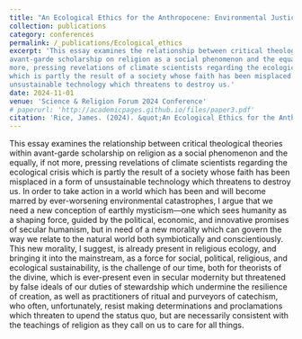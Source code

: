 ```yaml
---
title: "An Ecological Ethics for the Anthropocene: Environmental Justice and Religion"
collection: publications
category: conferences
permalink: /_publications/Ecological_ethics
excerpt: 'This essay examines the relationship between critical theological theories within
avant-garde scholarship on religion as a social phenomenon and the equally, if not
more, pressing revelations of climate scientists regarding the ecological crisis
which is partly the result of a society whose faith has been misplaced in a form of
unsustainable technology which threatens to destroy us.'
date: 2024-11-01
venue: 'Science & Religion Forum 2024 Conference'
# paperurl: 'http://academicpages.github.io/files/paper3.pdf'
citation: 'Rice, James. (2024). &quot;An Ecological Ethics for the Anthropocene: Environmental Justice and Religion.&quot; <i>SRF Conference Paper 2024</i>.'
---
```

This essay examines the relationship between critical theological theories within avant-garde scholarship on religion as a social phenomenon and the equally, if not more, pressing revelations of climate scientists regarding the ecological crisis which is partly the result of a society whose faith has been misplaced in a form of unsustainable technology which threatens to destroy us. In order to take action in a world which has been and will become marred by ever-worsening environmental catastrophes, I argue that we need a new conception of earthly mysticism—one which sees humanity as a shaping force, guided by the political, economic, and innovative promises of secular humanism, but in need of a new morality which can govern the way we relate to the natural world both symbiotically and conscientiously. This new morality, I suggest, is already present in religious ecology, and bringing it into the mainstream, as a force for social, political, religious, and ecological sustainability, is the challenge of our time, both for theorists of the divine, which is ever-present even in secular modernity but threatened by false ideals of our duties of stewardship which undermine the resilience of creation, as well as practitioners of ritual and purveyors of catechism, who often, unfortunately, resist making determinations and proclamations which threaten to upend the status quo, but are necessarily consistent with the teachings of religion as they call on us to care for all things. 
